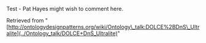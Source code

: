 Test - Pat Hayes might wish to comment here.





Retrieved from "[http://ontologydesignpatterns.org/wiki/Ontology\_talk:DOLCE%2BDnS\_Ultralite](../Ontology_talk/DOLCE+DnS_Ultralite)"